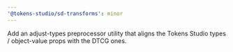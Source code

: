 ```yaml
---
'@tokens-studio/sd-transforms': minor
---
```


Add an adjust-types preprocessor utility that aligns the Tokens Studio types / object-value props with the DTCG ones.
